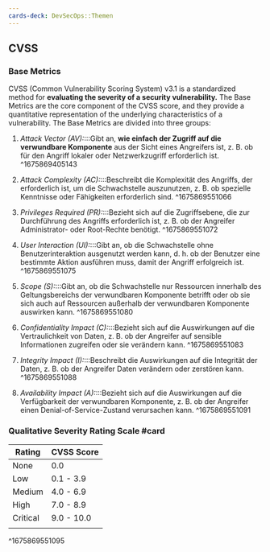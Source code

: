 ```yaml
---
cards-deck: DevSecOps::Themen
---
```


## CVSS 

### Base Metrics
CVSS (Common Vulnerability Scoring System) v3.1 is a standardized method for **evaluating the severity of a security vulnerability.** The Base Metrics are the core component of the CVSS score, and they provide a quantitative representation of the underlying characteristics of a vulnerability. The Base Metrics are divided into three groups:

1.  _Attack Vector (AV):_:::Gibt an, **wie einfach der Zugriff auf die verwundbare Komponente** aus der Sicht eines Angreifers ist, z. B. ob für den Angriff lokaler oder Netzwerkzugriff erforderlich ist.
^1675869405143
    
2.  _Attack Complexity (AC):_:::Beschreibt die Komplexität des Angriffs, der erforderlich ist, um die Schwachstelle auszunutzen, z. B. ob spezielle Kenntnisse oder Fähigkeiten erforderlich sind.
^1675869551066
    
3. _Privileges Required (PR):_:::Bezieht sich auf die Zugriffsebene, die zur Durchführung des Angriffs erforderlich ist, z. B. ob der Angreifer Administrator- oder Root-Rechte benötigt.
^1675869551072
    
4.  _User Interaction (UI):_:::Gibt an, ob die Schwachstelle ohne Benutzerinteraktion ausgenutzt werden kann, d. h. ob der Benutzer eine bestimmte Aktion ausführen muss, damit der Angriff erfolgreich ist.
^1675869551075
    
5.  _Scope (S):_:::Gibt an, ob die Schwachstelle nur Ressourcen innerhalb des Geltungsbereichs der verwundbaren Komponente betrifft oder ob sie sich auch auf Ressourcen außerhalb der verwundbaren Komponente auswirken kann.
^1675869551080
    
6.  _Confidentiality Impact (C):_:::Bezieht sich auf die Auswirkungen auf die Vertraulichkeit von Daten, z. B. ob der Angreifer auf sensible Informationen zugreifen oder sie verändern kann.
^1675869551083
    
7.  _Integrity Impact (I):_:::Beschreibt die Auswirkungen auf die Integrität der Daten, z. B. ob der Angreifer Daten verändern oder zerstören kann.
^1675869551088
    
8.  _Availability Impact (A):_:::Bezieht sich auf die Auswirkungen auf die Verfügbarkeit der verwundbaren Komponente, z. B. ob der Angreifer einen Denial-of-Service-Zustand verursachen kann.
^1675869551091

### Qualitative Severity Rating Scale #card 

| Rating   | CVSS Score |
| -------- | ---------- |
| None     | 0.0        |
| Low      | 0.1 - 3.9  |
| Medium   | 4.0 - 6.9  |
| High     | 7.0 - 8.9  |
| Critical | 9.0 - 10.0 |
|          |            |
^1675869551095
